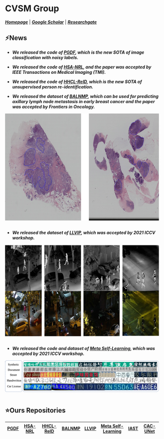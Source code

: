 # CVSM Group

[***Homepage***](https://teacher.bupt.edu.cn/zhuchuang/en/index.htm) | [***Google Scholar***](https://scholar.google.com/citations?hl=zh-CN&user=FuCo7AkAAAAJ&view_op=list_works) | [***Researchgate***](https://www.researchgate.net/profile/Chuang_Zhu)

## ⚡News

- ***We released the code of [PGDF](https://github.com/bupt-ai-cz/PGDF), which is the new SOTA of image classification with noisy labels.***

- ***We released the code of [HSA-NRL](https://github.com/bupt-ai-cz/HSA-NRL), and the paper was accepted by IEEE Transactions on Medical Imaging (TMI).***

- ***We released the code of [HHCL-ReID](https://github.com/bupt-ai-cz/HHCL-ReID), which is the new SOTA of unsupervised person re-identification.***

- ***We released the dataset of [BALNMP](https://github.com/bupt-ai-cz/BALNMP), which can be used for predicting axillary lymph node metastasis in early breast cancer and the paper was accepted by Frontiers in Oncology.***

<div align="center">
  <img src="https://raw.githubusercontent.com/bupt-ai-cz/BALNMP/main/imgs/N0.png" alt="BALNMP" height="350px" align=center />
</div>
<br>

- ***We released the dataset of [LLVIP](https://bupt-ai-cz.github.io/LLVIP/), which was accepted by 2021 ICCV workshop.***

<div align="center">
  <img src="imgs/LLVIP.png" alt="LLVIP" height="300px" align=center />
</div>
<br>

- ***We released the code and dataset of [Meta Self-Learning](https://bupt-ai-cz.github.io/Meta-SelfLearning/), which was accepted by 2021 ICCV workshop.***

<div align="center">
  <img src="https://raw.githubusercontent.com/bupt-ai-cz/Meta-SelfLearning/main/imgs/dataset1.png" alt="Meta Self-Learning" align=center />
</div>
<br>

## ⭐Ours Repositories

| [PGDF](https://github.com/bupt-ai-cz/PGDF) | [HSA-NRL](https://github.com/bupt-ai-cz/HSA-NRL) | [HHCL-ReID](https://github.com/bupt-ai-cz/HHCL-ReID) | [BALNMP](https://github.com/bupt-ai-cz/BALNMP) | [LLVIP](https://github.com/bupt-ai-cz/LLVIP) | [Meta Self-Learning](https://github.com/bupt-ai-cz/Meta-SelfLearning) | [IAST](https://github.com/bupt-ai-cz/IAST-ECCV2020) | [CAC-UNet](https://github.com/bupt-ai-cz/CAC-UNet-DigestPath2019) |
| :------------------------------------------: | :------------------------------------------------: | ---------------------------------------------------- | :------------------------------------------: | :----------------------------------------------------------: | :-------------------------------------------------: | :----------------------------------------------------------: | :----------------------------------------------------------: |
